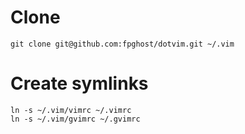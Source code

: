 # Clone
    git clone git@github.com:fpghost/dotvim.git ~/.vim

# Create symlinks
    ln -s ~/.vim/vimrc ~/.vimrc 
    ln -s ~/.vim/gvimrc ~/.gvimrc 
